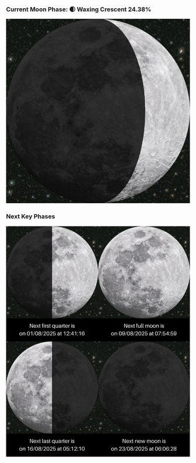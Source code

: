 ### Current Moon Phase: 🌒 Waxing Crescent 24.38%
![Moon Phase](moonphase.png)
### Next Key Phases
![Gallery](gallery.png)